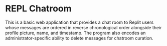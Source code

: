 # REPL Chatroom

This is a basic web application that provides a chat room to Replit users whose messages are ordered in reverse chronological order alongside their profile picture, name, and timestamp. The program also encodes an administrator-specific ability to delete messages for chatroom curation.